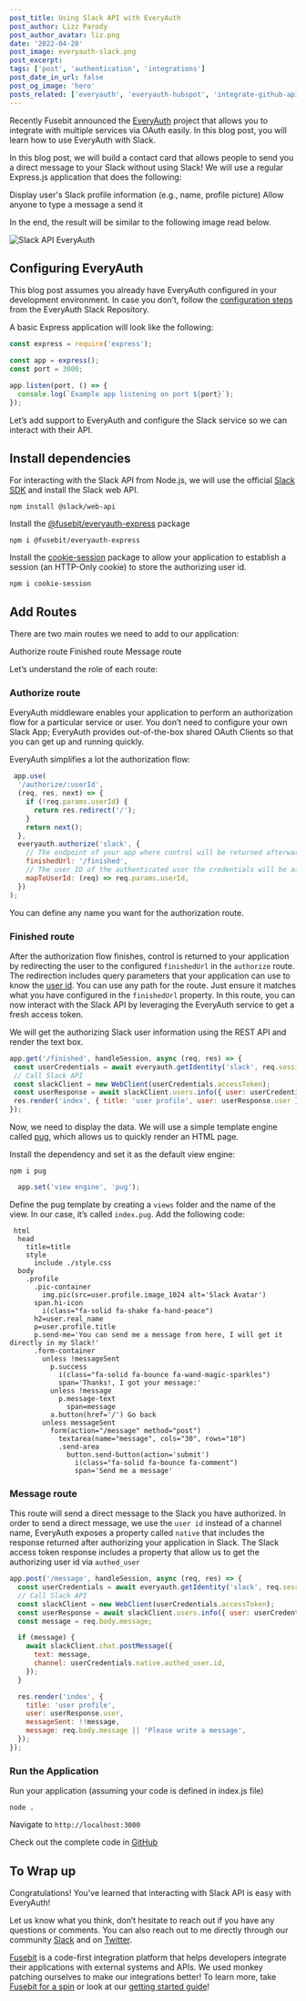 ```yaml
---
post_title: Using Slack API with EveryAuth
post_author: Lizz Parody
post_author_avatar: liz.png
date: '2022-04-28'
post_image: everyauth-slack.png
post_excerpt: 
tags: ['post', 'authentication', 'integrations']
post_date_in_url: false
post_og_image: 'hero'
posts_related: ['everyauth', 'everyauth-hubspot', 'integrate-github-api-everyauth']
---
```


Recently Fusebit announced the [EveryAuth](https://fusebit.io/blog/everyauth/?utm_source=fusebit.io&utm_medium=referral&utm_campaign=none) project that allows you to integrate with multiple services via OAuth easily. In this blog post, you will learn how to use EveryAuth with Slack.

In this blog post, we will build a contact card that allows people to send you a direct message to your Slack without using Slack!
We will use a regular Express.js application that does the following:

Display user's Slack profile information (e.g., name, profile picture)
Allow anyone to type a message a send it

In the end, the result will be similar to the following image read below.

![Slack API EveryAuth](blog-everyauth-slack.png 'Slack API EveryAuth')

## Configuring EveryAuth

This blog post assumes you already have EveryAuth configured in your development environment. In case you don’t, follow the [configuration steps](https://github.com/fusebit/everyauth-express#getting-started) from the EveryAuth Slack Repository.

A basic Express application will look like the following:

```javascript
const express = require('express');

const app = express();
const port = 3000;

app.listen(port, () => {
  console.log(`Example app listening on port ${port}`);
});
```

Let’s add support to EveryAuth and configure the Slack service so we can interact with their API.

## Install dependencies

For interacting with the Slack API from Node.js, we will use the official [Slack SDK](https://www.npmjs.com/package/@slack/web-api) and install the Slack web API.


```shell
npm install @slack/web-api
```

Install the [@fusebit/everyauth-express](https://www.npmjs.com/package/@fusebit/everyauth-express) package

```shell
npm i @fusebit/everyauth-express
```

Install the [cookie-session](https://www.npmjs.com/package/cookie-session) package to allow your application to establish a session (an HTTP-Only cookie) to store the authorizing user id.

```shell
npm i cookie-session
```
## Add Routes

There are two main routes we need to add to our application:

Authorize route
Finished route
Message route

Let’s understand the role of each route:
### Authorize route

EveryAuth middleware enables your application to perform an authorization flow for a particular service or user. You don’t need to configure your own Slack App; EveryAuth provides out-of-the-box shared OAuth Clients so that you can get up and running quickly.

EveryAuth simplifies a lot the authorization flow:

```javascript
 app.use(
  '/authorize/:userId',
  (req, res, next) => {
    if (!req.params.userId) {
      return res.redirect('/');
    }
    return next();
  },
  everyauth.authorize('slack', {
    // The endpoint of your app where control will be returned afterwards
    finishedUrl: '/finished',
    // The user ID of the authenticated user the credentials will be associated with
    mapToUserId: (req) => req.params.userId,
  })
);
```

You can define any name you want for the authorization route.

### Finished route

After the authorization flow finishes, control is returned to your application by redirecting the user to the configured `finishedUrl` in the `authorize` route.
The redirection includes query parameters that your application can use to know the [user id](https://github.com/fusebit/everyauth-express#parameters---2).
You can use any path for the route. Just ensure it matches what you have configured in the `finishedUrl` property.
In this route, you can now interact with the Slack API by leveraging the EveryAuth service to get a fresh access token.
 
We will get the authorizing Slack user information using the REST API and render the text box.

```javascript
app.get('/finished', handleSession, async (req, res) => {
 const userCredentials = await everyauth.getIdentity('slack', req.session.userId);
 // Call Slack API
 const slackClient = new WebClient(userCredentials.accessToken);
 const userResponse = await slackClient.users.info({ user: userCredentials.native.authed_user.id });
 res.render('index', { title: 'user profile', user: userResponse.user });
});

```

Now, we need to display the data. We will use a simple template engine called [pug](https://www.npmjs.com/package/pug), which allows us to quickly render an HTML page.

Install the dependency and set it as the default view engine:

```shell
npm i pug
```

```javascript
  app.set('view engine', 'pug');
```

Define the pug template by creating a `views` folder and the name of the view. In our case, it’s called `index.pug`. Add the following code:

```pug
 html
  head
    title=title
    style
      include ./style.css
  body
    .profile
      .pic-container
        img.pic(src=user.profile.image_1024 alt='Slack Avatar')
      span.hi-icon
        i(class="fa-solid fa-shake fa-hand-peace")
      h2=user.real_name
      p=user.profile.title
      p.send-me='You can send me a message from here, I will get it directly in my Slack!'
      .form-container
        unless !messageSent
          p.success
            i(class="fa-solid fa-bounce fa-wand-magic-sparkles")
            span='Thanks!, I got your message:'
          unless !message
            p.message-text
              span=message
          a.button(href='/') Go back
        unless messageSent
          form(action="/message" method="post")
            textarea(name="message", cols="30", rows="10")
            .send-area
              button.send-button(action='submit')
                i(class="fa-solid fa-bounce fa-comment")
                span='Send me a message'
```

### Message route

This route will send a direct message to the Slack you have authorized.
In order to send a direct message, we use the `user id` instead of a channel name, EveryAuth exposes a property called `native` that includes the response returned after authorizing your application in Slack. The Slack access token response includes a property that allow us to get the authorizing user id via `authed_user`

```javascript
app.post('/message', handleSession, async (req, res) => {
  const userCredentials = await everyauth.getIdentity('slack', req.session.userId);
  // Call Slack API
  const slackClient = new WebClient(userCredentials.accessToken);
  const userResponse = await slackClient.users.info({ user: userCredentials.native.authed_user.id });
  const message = req.body.message;

  if (message) {
    await slackClient.chat.postMessage({
      text: message,
      channel: userCredentials.native.authed_user.id,
    });
  }

  res.render('index', {
    title: 'user profile',
    user: userResponse.user,
    messageSent: !!message,
    message: req.body.message || 'Please write a message',
  });
});
```
### Run the Application

Run your application (assuming your code is defined in index.js file)

```shell
node .
```

Navigate to `http://localhost:3000`

Check out the complete code in [GitHub](https://github.com/fusebit/everyauth-express/tree/main/examples/slack)

## To Wrap up
Congratulations! You’ve learned that interacting with Slack API is easy with EveryAuth!

Let us know what you think, don’t hesitate to reach out if you have any questions or comments. You can also reach out to me directly through our community [Slack](https://join.slack.com/t/fusebitio/shared_invite/zt-qe7uidtf-4cs6OgaomFVgAF_fQZubfg) and on [Twitter](https://twitter.com/LizzParody).


[Fusebit](https://fusebit.io) is a code-first integration platform that helps developers integrate their applications with external systems and APIs. We used monkey patching ourselves to make our integrations better! To learn more, take [Fusebit for a spin](https://manage.fusebit.io/signuputm_source=fusebit.io&amp;utm_medium=referral&amp;utm_campaign=blog&amp;utm_content=using-github-with-everyauth) or look at our [getting started guide](https://developer.fusebit.io/docs/getting-started)!
